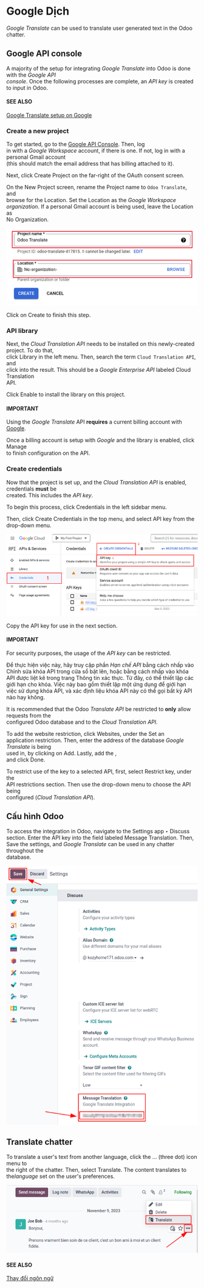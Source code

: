 # Google Dịch

_Google Translate_ can be used to translate user generated text in the Odoo chatter.

## Google API console

A majority of the setup for integrating _Google Translate_ into Odoo is done with the _Google API_\
_console_. Once the following processes are complete, an _API key_ is created to input in Odoo.

#### SEE ALSO

[Google Translate setup on Google](https://cloud.google.com/translate/docs/setup)

### Create a new project

To get started, go to the [Google API Console](https://console.developers.google.com). Then, log\
in with a _Google Workspace_ account, if there is one. If not, log in with a personal Gmail account\
(this should match the email address that has billing attached to it).

Next, click Create Project on the far-right of the OAuth consent screen.

On the New Project screen, rename the Project name to `Odoo Translate`, and\
browse for the Location. Set the Location as the _Google Workspace_\
_organization_. If a personal Gmail account is being used, leave the Location as\
No Organization.

![Project Name and Location for Google OAuth.](../../../.gitbook/assets/new-project1.png)

Click on Create to finish this step.

### API library

Next, the _Cloud Translation API_ needs to be installed on this newly-created project. To do that,\
click Library in the left menu. Then, search the term `Cloud Translation API`, and\
click into the result. This should be a _Google Enterprise API_ labeled Cloud Translation\
API.

Click Enable to install the library on this project.

#### IMPORTANT

Using the _Google Translate_ API **requires** a current billing account with [Google](https://myaccount.google.com/).

Once a billing account is setup with _Google_ and the library is enabled, click Manage\
to finish configuration on the API.

### Create credentials

Now that the project is set up, and the _Cloud Translation API_ is enabled, credentials **must** be\
created. This includes the _API key_.

To begin this process, click Credentials in the left sidebar menu.

Then, click Create Credentials in the top menu, and select API key from the\
drop-down menu.

![Create an API key in the Google API console.](../../../.gitbook/assets/api-key.png)

Copy the API key for use in the next section.

#### IMPORTANT

For security purposes, the usage of the _API key_ can be restricted.

Để thực hiện việc này, hãy truy cập phần _Hạn chế API_ bằng cách nhấp vào Chỉnh sửa khóa API trong cửa sổ bật lên, hoặc bằng cách nhấp vào khóa API được liệt kê trong trang Thông tin xác thực. Từ đây, có thể thiết lập các giới hạn cho khóa. Việc này bao gồm thiết lập một ứng dụng để giới hạn việc sử dụng khóa API, và xác định liệu khóa API này có thể gọi bất kỳ API nào hay không.

It is recommended that the Odoo _Translate API_ be restricted to **only** allow requests from the\
configured Odoo database and to the _Cloud Translation API_.

To add the website restriction, click Websites, under the Set an\
application restriction. Then, enter the address of the database _Google Translate_ is being\
used in, by clicking on Add. Lastly, add the ,\
and click Done.

To restrict use of the key to a selected API, first, select Restrict key, under the\
API restrictions section. Then use the drop-down menu to choose the API being\
configured (_Cloud Translation API_).

## Cấu hình Odoo

To access the integration in Odoo, navigate to the Settings app ‣ Discuss\
section. Enter the API key into the field labeled Message Translation. Then,\
Save the settings, and _Google Translate_ can be used in any chatter throughout the\
database.

![Odoo configuration of the API key from the Google API Console.](../../../.gitbook/assets/odoo-config.png)

## Translate chatter

To translate a user's text from another language, click the ... (three dot) icon menu to\
the right of the chatter. Then, select Translate. The content translates to th&#x65;_&#x6C;anguage_ set on the user's preferences.

![Google Translate present in an Odoo database's chatter.](../../../.gitbook/assets/google-translate.png)

#### SEE ALSO

[Thay đổi ngôn ngữ](applications/general/users/language.md#language-install)
